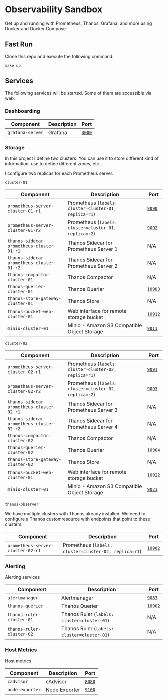 # Observability Sandbox

Get up and running with Prometheus, Thanos, Grafana, and more using Docker and Docker Compose

## Fast Run

Clone this repo and execute the following command:

```
make up
```

## Services

The following services will be started. Some of them are accessible via web:

### Dashboarding

| Component                                  | Description                                                 | Port      |
| ---------------------------------------    | --------------------------------------------------------    | -------------------------------    |
| `grafana-server`                           | Grafana                                                     | [`3000`](http://localhost:3000)    |

### Storage

In this project I define two clusters. You can use it to store different kind of information, use to define different zones, etc.

I configure two replicas for each Prometheus server.

`cluster-01`

| Component                                  | Description                                                 | Port                               |
| ---------------------------------------    | --------------------------------------------------------    | -------------------------------    |
| `prometheus-server-cluster-01-r1`          | Prometheus (`labels: cluster=cluster-01, replica=r1`)       | [`9090`](http://localhost:9090)    |
| `prometheus-server-cluster-01-r2`          | Prometheus (`labels: cluster=cluster-01, replica=r2`)       | [`9092`](http://localhost:9092)    |
| `thanos-sidecar-prometheus-cluster-01-r1`  | Thanos Sidecar for Prometheus Server 1                      |N/A                                 |
| `thanos-sidecar-prometheus-cluster-01-r2`  | Thanos Sidecar for Prometheus Server 2                      | N/A                                |
| `thanos-compactor-cluster-01`              | Thanos Compactor                                            | N/A                                |
| `thanos-querier-cluster-01`                | Thanos Querier                                              | [`10903`](http://localhost:10903)  |
| `thanos-store-gateway-cluster-01`          | Thanos Store                                                | N/A                                |
| `thanos-bucket-web-cluster-01`             | Web interface for remote storage bucket                     | [`10912`](http://localhost:10912)  |
| `minio-cluster-01`                         | Minio - Amazon S3 Compatible Object Storage                 | [`9011`](http://localhost:9011)    |

`cluster-02`

| Component                                  | Description                                                 | Port                               |
| ---------------------------------------    | --------------------------------------------------------    | -------------------------------    |
| `prometheus-server-cluster-02-r1`          | Prometheus (`labels: cluster=cluster-02, replica=r1`)       | [`9091`](http://localhost:9091)    |
| `prometheus-server-cluster-02-r2`          | Prometheus (`labels: cluster=cluster-02, replica=r2`)       | [`9093`](http://localhost:9093)    |
| `thanos-sidecar-prometheus-cluster-02-r1`  | Thanos Sidecar for Prometheus Server 3                      | N/A                                |
| `thanos-sidecar-prometheus-cluster-02-r2`  | Thanos Sidecar for Prometheus Server 4                      | N/A                                |
| `thanos-compactor-cluster-02`              | Thanos Compactor                                            | N/A                                |
| `thanos-querier-cluster-02`                | Thanos Querier                                              | [`10904`](http://localhost:10904)  |
| `thanos-store-gateway-cluster-02`          | Thanos Store                                                | N/A                                |
| `thanos-bucket-web-cluster-01`             | Web interface for remote storage bucket                     | [`10922`](http://localhost:10922)  |
| `minio-cluster-01`                         | Minio - Amazon S3 Compatible Object Storage                 | [`9021`](http://localhost:9021)    |

`thanos-observer`

We have multiple clusters with Thanos already installed. We need to configure a Thanos customresource with endpoints that point to these clusters.


| Component                                  | Description                                                 | Port                               |
| ---------------------------------------    | --------------------------------------------------------    | --------------------------------   |
| `prometheus-server-cluster-02-r1`          | Prometheus (`labels: cluster=cluster-02, replica=r1`)       | [`10902`](http://localhost:10902)  |

### Alerting

Alerting services

| Component                                  | Description                                                 | Port                               |
| ---------------------------------------    | --------------------------------------------------------    | --------------------------------   |
| `alertmanager`                             | Alertmanager                                                | [`9083`](http://localhost:9083)    |
| `thanos-querier`                           | Thanos Querier                                              | [`10902`](http://localhost:10902)  |
| `thanos-ruler-cluster-01`                  | Thanos Ruler (`labels: cluster=cluster-01`)                 | N/A                                |
| `thanos-ruler-cluster-02`                  | Thanos Ruler (`labels: cluster=cluster-01`)                 | N/A                                |

### Host Metrics

Host metrics

| Component                                  | Description                                                 | Port                               |
| ---------------------------------------    | --------------------------------------------------------    | --------------------------------   |
| `cadvisor`                                 | cAdvisor                                                    | [`8080`](http://localhost:8080)    |
| `node-exporter`                            | Node Exporter                                               | [`9100`](http://localhost:9100)    |
